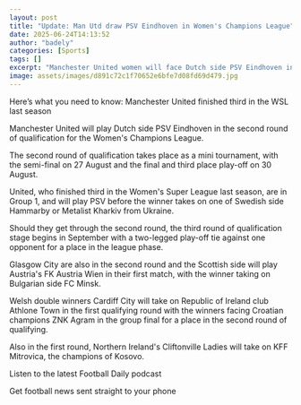 ```yaml
---
layout: post
title: "Update: Man Utd draw PSV Eindhoven in Women's Champions League"
date: 2025-06-24T14:13:52
author: "badely"
categories: [Sports]
tags: []
excerpt: "Manchester United women will face Dutch side PSV Eindhoven in the second round Champions League qualifying."
image: assets/images/d891c72c1f70652e6bfe7d08fd69d479.jpg
---
```


Here’s what you need to know: Manchester United finished third in the WSL last season

Manchester United will play Dutch side PSV Eindhoven in the second round of qualification for the Women's Champions League.

The second round of qualification takes place as a mini tournament, with the semi-final on 27 August and the final and third place play-off on 30 August.

United, who finished third in the Women's Super League last season, are in Group 1, and will play PSV before the winner takes on one of Swedish side Hammarby or Metalist Kharkiv from Ukraine.

Should they get through the second round, the third round of qualification stage begins in September with a two-legged play-off tie against one opponent for a place in the league phase.

Glasgow City are also in the second round and the Scottish side will play Austria's FK Austria Wien in their first match, with the winner taking on Bulgarian side FC Minsk.

Welsh double winners Cardiff City will take on Republic of Ireland club Athlone Town in the first qualifying round with the winners facing Croatian champions ZNK Agram in the group final for a place in the second round of qualifying.

Also in the first round, Northern Ireland's Cliftonville Ladies will take on KFF Mitrovica, the champions of Kosovo.

Listen to the latest Football Daily podcast

Get football news sent straight to your phone


